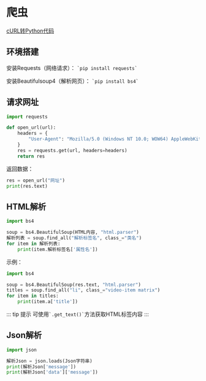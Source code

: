 
# 爬虫

[cURL转Python代码](https://curl.trillworks.com)

## 环境搭建

安装Requests（网络请求）：
`` `pip install requests` ``

安装Beautifulsoup4（解析网页）：
`` `pip install bs4` ``

## 请求网址

``` Python
import requests

def open_url(url):
    headers = {
        "User-Agent": "Mozilla/5.0 (Windows NT 10.0; WOW64) AppleWebKit/537.36 (KHTML, like Gecko) Chrome/78.0.3904.108 Safari/537.36"
    }
    res = requests.get(url, headers=headers)
    return res
```

返回数据：

``` Python
res = open_url("网址")
print(res.text)
```

## HTML解析

``` Python
import bs4

soup = bs4.BeautifulSoup(HTML内容, "html.parser")
解析列表 = soup.find_all("解析标签名", class_="类名")
for item in 解析列表:
    print(item.解析标签名['属性名'])
```

示例：

``` Python
import bs4

soup = bs4.BeautifulSoup(res.text, "html.parser")
titles = soup.find_all("li", class_="video-item matrix")
for item in titles:
    print(item.a['title'])
```

::: tip 提示
可使用`` `.get_text()` ``方法获取HTML标签内容
:::

## Json解析

``` Python
import json

解析Json = json.loads(Json字符串)
print(解析Json['message'])
print(解析Json['data']['message'])
```
